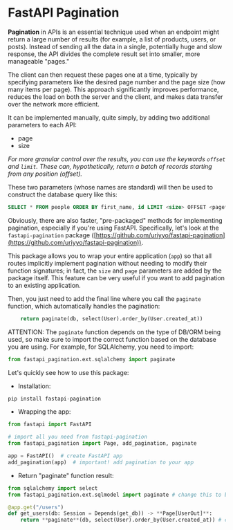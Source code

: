# FastAPI Pagination

**Pagination** in APIs is an essential technique used when an endpoint might return a large number of results (for example, a list of products, users, or posts). Instead of sending all the data in a single, potentially huge and slow response, the API divides the complete result set into smaller, more manageable "pages."

The client can then request these pages one at a time, typically by specifying parameters like the desired page number and the page size (how many items per page). This approach significantly improves performance, reduces the load on both the server and the client, and makes data transfer over the network more efficient.

It can be implemented manually, quite simply, by adding two additional parameters to each API:

- page
- size

*For more granular control over the results, you can use the keywords `offset` and `limit`. These can, hypothetically, return a batch of records starting from any position (offset).*

These two parameters (whose names are standard) will then be used to construct the database query like this:

```sql
SELECT * FROM people ORDER BY first_name, id LIMIT <size> OFFSET <page*size>
```

Obviously, there are also faster, "pre-packaged" methods for implementing pagination, especially if you're using FastAPI. Specifically, let's look at the `fastapi-pagination` package ([https://github.com/uriyyo/fastapi-pagination](https://github.com/uriyyo/fastapi-pagination)).

This package allows you to wrap your entire application (`app`) so that all routes implicitly implement pagination without needing to modify their function signatures; in fact, the `size` and `page` parameters are added by the package itself. This feature can be very useful if you want to add pagination to an existing application.

Then, you just need to add the final line where you call the `paginate` function, which automatically handles the pagination:

```python
    return paginate(db, select(User).order_by(User.created_at))
```

ATTENTION: The `paginate` function depends on the type of DB/ORM being used, so make sure to import the correct function based on the database you are using. For example, for SQLAlchemy, you need to import:

```python
from fastapi_pagination.ext.sqlalchemy import paginate
```

Let's quickly see how to use this package:

- Installation:

```python
pip install fastapi-pagination
```

- Wrapping the app:

```python
from fastapi import FastAPI

# import all you need from fastapi-pagination
from fastapi_pagination import Page, add_pagination, paginate

app = FastAPI()  # create FastAPI app
add_pagination(app)  # important! add pagination to your app
```

- Return "paginate" function result:

```python
from sqlalchemy import select
from fastapi_pagination.ext.sqlmodel import paginate # change this to be consistent with your DB

@app.get("/users")
def get_users(db: Session = Depends(get_db)) -> **Page[UserOut]**:
    return **paginate**(db, select(User).order_by(User.created_at)) # change the query based on your requirements
```
